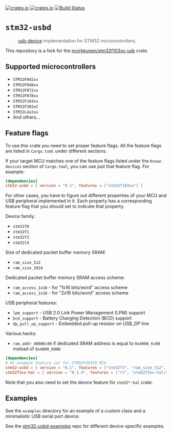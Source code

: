 [![crates.io](https://img.shields.io/crates/d/stm32-usbd.svg)](https://crates.io/crates/stm32-usbd)
[![crates.io](https://img.shields.io/crates/v/stm32-usbd.svg)](https://crates.io/crates/stm32-usbd)
[![Build Status](https://travis-ci.org/Disasm/stm32-usbd.svg?branch=master)](https://travis-ci.org/Disasm/stm32-usbd)

# `stm32-usbd`

> [usb-device](https://github.com/mvirkkunen/usb-device) implementation for STM32
microcontrollers.

This repository is a fork for the [mvirkkunen/stm32f103xx-usb](https://github.com/mvirkkunen/stm32f103xx-usb) crate.

## Supported microcontrollers

* `STM32F042xx`
* `STM32F048xx`
* `STM32F072xx`
* `STM32F078xx`
* `STM32F103xx`
* `STM32F303xC`
* `STM32L4x2xx`
* And others...

## Feature flags

To use this crate you need to set proper feature flags.
All the feature flags are listed in `Cargo.toml` under different sections.

If your target MCU matches one of the feature flags listed under the
`Known devices` section of `Cargo.toml`, you can use just that feature flag. For example:

```toml
[dependencies]
stm32-usbd = { version = "0.1", features = ["stm32f103xx"] }
```

For other cases, you have to figure out different properties
of your MCU and USB peripheral implemented in it.
Each property has a corresponding feature flag that you should
set to indicate that property.

Device family:
* `stm32f0`
* `stm32f1`
* `stm32f3`
* `stm32l4`

Size of dedicated packet buffer memory SRAM:
* `ram_size_512`
* `ram_size_1024`

Dedicated packet buffer memory SRAM access scheme:
* `ram_access_1x16` - for "1x16 bits/word" access scheme
* `ram_access_2x16` - for "2x16 bits/word" access scheme

USB peripheral features:
* `lpm_support` - USB 2.0 Link Power Management (LPM) support
* `bcd_support` - Battery Charging Detection (BCD) support
* `dp_pull_up_support` - Embedded pull-up resistor on USB_DP line

Various hacks:
* `ram_addr_40006c00` if dedicated SRAM address is equal to `0x4000_6c00`
instead of `0x4000_6000`

```toml
[dependencies]
# An example feature set for STM32F303CB MCU
stm32-usbd = { version = "0.1", features = ["stm32f3", "ram_size_512", "ram_access_1x16"] }
stm32f3xx-hal = { version = "0.1.4", features = ["rt", "stm32f3xx-hal/stm32f303"] }
```

Note that you also need to set the device feature for `stm32*-hal` crate.

## Examples

See the `examples` directory for an example of a custom class and a minimalistic USB serial port device.

See the [stm32-usbd-examples](https://github.com/Disasm/stm32-usbd-examples) repo for different device-specific examples.
